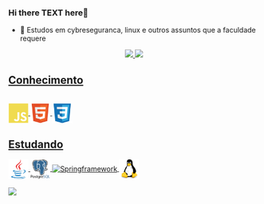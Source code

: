 ### Hi there TEXT here👋

- 🌱 Estudos em cybreseguranca, linux e outros assuntos que a faculdade requere

<div align="center">
  <a href="https://github.com/TEXTBr">
  <img height="150em" src="https://github-readme-stats.vercel.app/api?username=andregchang&show_icons=true&theme=radical&include_all_commits=true&count_private=true"/>
  <img height="150em" src="https://github-readme-stats.vercel.app/api/top-langs/?username=andregchang&layout=compact&langs_count=7&theme=radical"/>
</div>
  
  ## Conhecimento
<div style="display: inline_block"><br>
  <img align="center" alt="Js" height="40" width="40" src="https://raw.githubusercontent.com/devicons/devicon/master/icons/javascript/javascript-plain.svg">
  <img align="center" alt="HTML" height="40" width="40" src="https://raw.githubusercontent.com/devicons/devicon/master/icons/html5/html5-original.svg">
  <img align="center" alt="CSS" height="40" width="40" src="https://raw.githubusercontent.com/devicons/devicon/master/icons/css3/css3-original.svg"> 
  
</div>

  ## Estudando
  <div style="display: inline_block">
    <img align="center" alt="Java" height="40" width="40" src="https://raw.githubusercontent.com/devicons/devicon/master/icons/java/java-original.svg">    
  <img align="center" alt="Postgresql" height="40" width="40" src="https://raw.githubusercontent.com/devicons/devicon/master/icons/postgresql/postgresql-original-wordmark.svg">    
     <img align="center" alt="Springframework" src="https://www.vectorlogo.zone/logos/springio/springio-icon.svg" alt="spring" width="40" height="40"/> 
    <img align="center" alt="Linux" src="https://raw.githubusercontent.com/devicons/devicon/master/icons/linux/linux-original.svg" alt="linux" width="40" height="40"/>
  </div>
<br>
<div> 
  <a href="https://www.linkedin.com/in/andre-chang-760b65241/" target="_blank"><img src="https://img.shields.io/badge/-LinkedIn-%230077B5?style=for-the-badge&logo=linkedin&logoColor=white" target="_blank"></a> 
 
</div>
